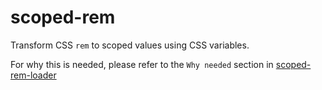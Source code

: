 # scoped-rem

Transform CSS `rem` to scoped values using CSS variables.

For why this is needed, please refer to the `Why needed` section in [scoped-rem-loader](https://github.com/situ2001/scoped-rem/blob/main/lib/loader/README.md)
